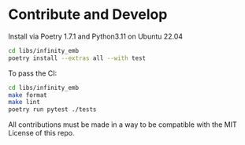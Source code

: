 # Contribute and Develop

Install via Poetry 1.7.1 and Python3.11 on Ubuntu 22.04
```bash
cd libs/infinity_emb
poetry install --extras all --with test
```

To pass the CI:
```bash
cd libs/infinity_emb
make format
make lint
poetry run pytest ./tests
```

All contributions must be made in a way to be compatible with the MIT License of this repo. 